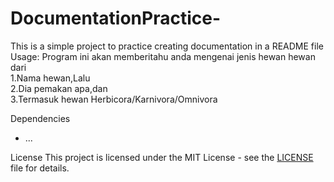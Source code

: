 # DocumentationPractice-


This is a simple project to practice creating documentation in a README file
Usage:
Program ini akan memberitahu anda mengenai jenis hewan hewan dari\
1.Nama hewan,Lalu\
2.Dia pemakan apa,dan\
3.Termasuk hewan Herbicora/Karnivora/Omnivora

Dependencies
- ...

License
This project is licensed under the MIT License - see the [LICENSE](LICENSE) file for details.


